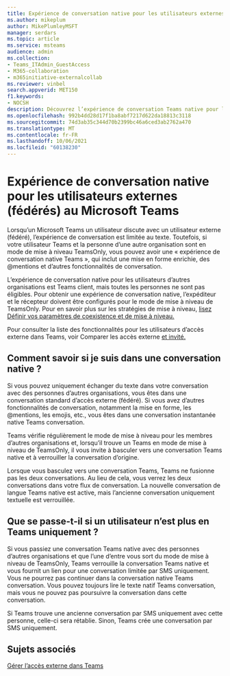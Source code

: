 ```yaml
---
title: Expérience de conversation native pour les utilisateurs externes (fédérés) au Microsoft Teams
ms.author: mikeplum
author: MikePlumleyMSFT
manager: serdars
ms.topic: article
ms.service: msteams
audience: admin
ms.collection:
- Teams_ITAdmin_GuestAccess
- M365-collaboration
- m365initiative-externalcollab
ms.reviewer: vinbel
search.appverid: MET150
f1.keywords:
- NOCSH
description: Découvrez l’expérience de conversation Teams native pour les utilisateurs à accès externe (fédérés) dans Microsoft Teams où les deux utilisateurs sont en mode de mise à niveau TeamsOnly.
ms.openlocfilehash: 992b4dd28d17f1ba8abf7217d622da18813c3118
ms.sourcegitcommit: 74d3ab35c344d70b2399bc46a6ced3ab2762a470
ms.translationtype: MT
ms.contentlocale: fr-FR
ms.lasthandoff: 10/06/2021
ms.locfileid: "60138230"
---
```

# <a name="native-chat-experience-for-external-federated-users-in-microsoft-teams"></a>Expérience de conversation native pour les utilisateurs externes (fédérés) au Microsoft Teams

Lorsqu’un Microsoft Teams un utilisateur discute avec un utilisateur externe (fédéré), l’expérience de conversation est limitée au texte. Toutefois, si votre utilisateur Teams et la personne d’une autre organisation sont en mode de mise à niveau TeamsOnly, vous pouvez avoir une « expérience de conversation native Teams », qui inclut une mise en forme enrichie, des @mentions et d’autres fonctionnalités de conversation.

L’expérience de conversation native pour les utilisateurs d’autres organisations est Teams client, mais toutes les personnes ne sont pas éligibles. Pour obtenir une expérience de conversation native, l’expéditeur et le récepteur doivent être configurés pour le mode de mise à niveau de TeamsOnly. Pour en savoir plus sur les stratégies de mise à niveau, [lisez Définir vos paramètres de coexistence et de mise à niveau.](setting-your-coexistence-and-upgrade-settings.md)

Pour consulter la liste des fonctionnalités pour les utilisateurs d’accès externe dans Teams, voir Comparer les accès externe [et invité.](communicate-with-users-from-other-organizations.md#compare-external-and-guest-access)

## <a name="how-do-i-know-if-im-in-a-native-chat"></a>Comment savoir si je suis dans une conversation native ?

Si vous pouvez uniquement échanger du texte dans votre conversation avec des personnes d’autres organisations, vous êtes dans une conversation standard d’accès externe (fédéré). Si vous avez d’autres fonctionnalités de conversation, notamment la mise en forme, les @mentions, les emojis, etc., vous êtes dans une conversation instantanée native Teams conversation. 

Teams vérifie régulièrement le mode de mise à niveau pour les membres d’autres organisations et, lorsqu’il trouve un Teams en mode de mise à niveau de TeamsOnly, il vous invite à basculer vers une conversation Teams native et à verrouiller la conversation d’origine.

Lorsque vous basculez vers une conversation Teams, Teams ne fusionne pas les deux conversations. Au lieu de cela, vous verrez les deux conversations dans votre flux de conversation. La nouvelle conversation de langue Teams native est active, mais l’ancienne conversation uniquement textuelle est verrouillée.



## <a name="what-happens-if-a-user-isnt-in-teams-only-mode-anymore"></a>Que se passe-t-il si un utilisateur n’est plus en Teams uniquement ?

Si vous passiez une conversation Teams native avec des personnes d’autres organisations et que l’une d’entre vous sort du mode de mise à niveau de TeamsOnly, Teams verrouille la conversation Teams native et vous fournit un lien pour une conversation limitée par SMS uniquement. Vous ne pourrez pas continuer dans la conversation native Teams conversation. Vous pouvez toujours lire le texte natif Teams conversation, mais vous ne pouvez pas poursuivre la conversation dans cette conversation.

Si Teams trouve une ancienne conversation par SMS uniquement avec cette personne, celle-ci sera rétablie. Sinon, Teams crée une conversation par SMS uniquement.


## <a name="related-topics"></a>Sujets associés

[Gérer l’accès externe dans Teams](manage-external-access.md)
